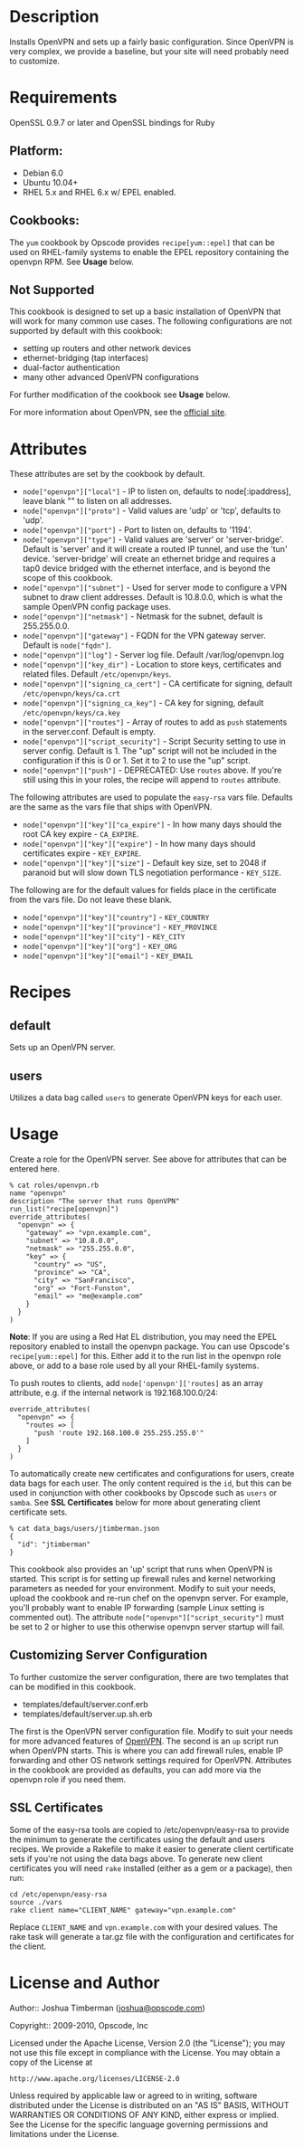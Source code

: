 Description
===========

Installs OpenVPN and sets up a fairly basic configuration. Since OpenVPN is very complex, we provide a baseline, but your site will need probably need to customize.

Requirements
============

OpenSSL 0.9.7 or later and OpenSSL bindings for Ruby

## Platform:

* Debian 6.0
* Ubuntu 10.04+
* RHEL 5.x and RHEL 6.x w/ EPEL enabled.

## Cookbooks:

The `yum` cookbook by Opscode provides `recipe[yum::epel]` that can be used on RHEL-family systems to enable the EPEL repository containing the openvpn RPM. See __Usage__ below.

## Not Supported

This cookbook is designed to set up a basic installation of OpenVPN that will work for many common use cases. The following configurations are not supported by default with this cookbook:

* setting up routers and other network devices
* ethernet-bridging (tap interfaces)
* dual-factor authentication
* many other advanced OpenVPN configurations

For further modification of the cookbook see __Usage__ below.

For more information about OpenVPN, see the [official site](http://openvpn.net/).

Attributes
==========

These attributes are set by the cookbook by default.

* `node["openvpn"]["local"]` - IP to listen on, defaults to node[:ipaddress], leave blank "" to listen on all addresses.
* `node["openvpn"]["proto"]` - Valid values are 'udp' or 'tcp', defaults to 'udp'.
* `node["openvpn"]["port"]` - Port to listen on, defaults to '1194'.
* `node["openvpn"]["type"]` - Valid values are 'server' or 'server-bridge'. Default is 'server' and it will create a routed IP tunnel, and use the 'tun' device. 'server-bridge' will create an ethernet bridge and requires a tap0 device bridged with the ethernet interface, and is beyond the scope of this cookbook.
* `node["openvpn"]["subnet"]` - Used for server mode to configure a VPN subnet to draw client addresses. Default is 10.8.0.0, which is what the sample OpenVPN config package uses.
* `node["openvpn"]["netmask"]` - Netmask for the subnet, default is 255.255.0.0.
* `node["openvpn"]["gateway"]` - FQDN for the VPN gateway server. Default is `node["fqdn"]`.
* `node["openvpn"]["log"]` - Server log file. Default /var/log/openvpn.log
* `node["openvpn"]["key_dir"]` - Location to store keys, certificates and related files. Default `/etc/openvpn/keys`.
* `node["openvpn"]["signing_ca_cert"]` - CA certificate for signing, default `/etc/openvpn/keys/ca.crt`
* `node["openvpn"]["signing_ca_key"]` - CA key for signing, default `/etc/openvpn/keys/ca.key`
* `node["openvpn"]["routes"]` - Array of routes to add as `push` statements in the server.conf. Default is empty.
* `node["openvpn"]["script_security"]` - Script Security setting to use in server config. Default is 1. The "up" script will not be included in the configuration if this is 0 or 1. Set it to 2 to use the "up" script.
* `node["openvpn"]["push"]` - DEPRECATED: Use `routes` above. If you're still using this in your roles, the recipe will append to `routes` attribute.

The following attributes are used to populate the `easy-rsa` vars file. Defaults are the same as the vars file that ships with OpenVPN.

* `node["openvpn"]["key"]["ca_expire"]` - In how many days should the root CA key expire - `CA_EXPIRE`.
* `node["openvpn"]["key"]["expire"]` - In how many days should certificates expire - `KEY_EXPIRE`.
* `node["openvpn"]["key"]["size"]` - Default key size, set to 2048 if paranoid but will slow down TLS negotiation performance - `KEY_SIZE`.

The following are for the default values for fields place in the certificate from the vars file. Do not leave these blank.

* `node["openvpn"]["key"]["country"]` - `KEY_COUNTRY`
* `node["openvpn"]["key"]["province"]` - `KEY_PROVINCE`
* `node["openvpn"]["key"]["city"]` - `KEY_CITY`
* `node["openvpn"]["key"]["org"]` - `KEY_ORG`
* `node["openvpn"]["key"]["email"]` - `KEY_EMAIL`

Recipes
=======

default
-------

Sets up an OpenVPN server.

users
-----

Utilizes a data bag called `users` to generate OpenVPN keys for each user.

Usage
=====

Create a role for the OpenVPN server. See above for attributes that can be entered here.

    % cat roles/openvpn.rb
    name "openvpn"
    description "The server that runs OpenVPN"
    run_list("recipe[openvpn]")
    override_attributes(
      "openvpn" => {
        "gateway" => "vpn.example.com",
        "subnet" => "10.8.0.0",
        "netmask" => "255.255.0.0",
        "key" => {
          "country" => "US",
          "province" => "CA",
          "city" => "SanFrancisco",
          "org" => "Fort-Funston",
          "email" => "me@example.com"
        }
      }
    )

**Note**: If you are using a Red Hat EL distribution, you may need the EPEL repository enabled to install the openvpn package. You can use Opscode's `recipe[yum::epel]` for this. Either add it to the run list in the openvpn role above, or add to a base role used by all your RHEL-family systems.

To push routes to clients, add `node['openvpn']['routes]` as an array attribute, e.g. if the internal network is 192.168.100.0/24:

    override_attributes(
      "openvpn" => {
        "routes => [
          "push 'route 192.168.100.0 255.255.255.0'"
        ]
      }
    )

To automatically create new certificates and configurations for users, create data bags for each user. The only content required is the `id`, but this can be used in conjunction with other cookbooks by Opscode such as `users` or `samba`. See __SSL Certificates__ below for more about generating client certificate sets.

    % cat data_bags/users/jtimberman.json
    {
      "id": "jtimberman"
    }

This cookbook also provides an 'up' script that runs when OpenVPN is started. This script is for setting up firewall rules and kernel networking parameters as needed for your environment. Modify to suit your needs, upload the cookbook and re-run chef on the openvpn server. For example, you'll probably want to enable IP forwarding (sample Linux setting is commented out). The attribute `node["openvpn"]["script_security"]` must be set to 2 or higher to use this otherwise openvpn server startup will fail.

Customizing Server Configuration
--------------------------------

To further customize the server configuration, there are two templates that can be modified in this cookbook.

* templates/default/server.conf.erb
* templates/default/server.up.sh.erb

The first is the OpenVPN server configuration file. Modify to suit your needs for more advanced features of [OpenVPN](http://openvpn.net). The second is an `up` script run when OpenVPN starts. This is where you can add firewall rules, enable IP forwarding and other OS network settings required for OpenVPN. Attributes in the cookbook are provided as defaults, you can add more via the openvpn role if you need them.

SSL Certificates
----------------

Some of the easy-rsa tools are copied to /etc/openvpn/easy-rsa to provide the minimum to generate the certificates using the default and users recipes. We provide a Rakefile to make it easier to generate client certificate sets if you're not using the data bags above. To generate new client certificates you will need `rake` installed (either as a gem or a package), then run:

    cd /etc/openvpn/easy-rsa
    source ./vars
    rake client name="CLIENT_NAME" gateway="vpn.example.com"

Replace `CLIENT_NAME` and `vpn.example.com` with your desired values. The rake task will generate a tar.gz file with the configuration and certificates for the client.

License and Author
==================

Author:: Joshua Timberman (<joshua@opscode.com>)

Copyright:: 2009-2010, Opscode, Inc

Licensed under the Apache License, Version 2.0 (the "License");
you may not use this file except in compliance with the License.
You may obtain a copy of the License at

    http://www.apache.org/licenses/LICENSE-2.0

Unless required by applicable law or agreed to in writing, software
distributed under the License is distributed on an "AS IS" BASIS,
WITHOUT WARRANTIES OR CONDITIONS OF ANY KIND, either express or implied.
See the License for the specific language governing permissions and
limitations under the License.
